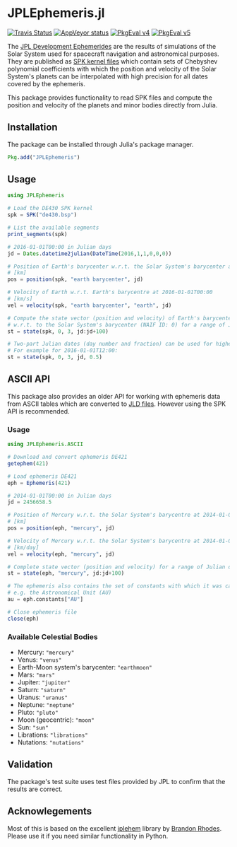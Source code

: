 JPLEphemeris.jl
===============

[![Travis Status](https://travis-ci.org/helgee/JPLEphemeris.jl.png)](https://travis-ci.org/helgee/JPLEphemeris.jl)
[![AppVeyor status](https://ci.appveyor.com/api/projects/status/7pt2vy8wulix06jk?svg=true)](https://ci.appveyor.com/project/helgee/jplephemeris-jl)
[![PkgEval v4](http://pkg.julialang.org/badges/JPLEphemeris_0.4.svg)](http://pkg.julialang.org/?pkg=JPLEphemeris)
[![PkgEval v5](http://pkg.julialang.org/badges/JPLEphemeris_0.5.svg)](http://pkg.julialang.org/?pkg=JPLEphemeris)

The [JPL Development Ephemerides][jpl] are the results of simulations of the Solar System used for spacecraft navigation and astronomical purposes. They are published as [SPK kernel files][spk] which contain sets of Chebyshev polynomial coefficients with which the position and velocity of the Solar System's planets can be interpolated with high precision for all dates covered by the ephemeris.

This package provides functionality to read SPK files and compute the position and velocity of the planets and minor bodies directly from Julia.

## Installation

The package can be installed through Julia's package manager.

```julia
Pkg.add("JPLEphemeris")
```

## Usage

```julia
using JPLEphemeris

# Load the DE430 SPK kernel
spk = SPK("de430.bsp")

# List the available segments
print_segments(spk)

# 2016-01-01T00:00 in Julian days
jd = Dates.datetime2julian(DateTime(2016,1,1,0,0,0))

# Position of Earth's barycenter w.r.t. the Solar System's barycenter at 2016-01-01T00:00
# [km]
pos = position(spk, "earth barycenter", jd)

# Velocity of Earth w.r.t. Earth's barycentre at 2016-01-01T00:00
# [km/s]
vel = velocity(spk, "earth barycenter", "earth", jd)

# Compute the state vector (position and velocity) of Earth's barycenter (NAIF ID: 3)
# w.r.t. to the Solar System's barycenter (NAIF ID: 0) for a range of Julian days
st = state(spk, 0, 3, jd:jd+100)

# Two-part Julian dates (day number and fraction) can be used for higher precision.
# For example for 2016-01-01T12:00:
st = state(spk, 0, 3, jd, 0.5)
```

## ASCII API

This package also provides an older API for working with ephemeris data from ASCII tables which are converted to [JLD files][jld].
However using the SPK API is recommended.

### Usage

```julia
using JPLEphemeris.ASCII

# Download and convert ephemeris DE421
getephem(421)

# Load ephemeris DE421
eph = Ephemeris(421)

# 2014-01-01T00:00 in Julian days
jd = 2456658.5

# Position of Mercury w.r.t. the Solar System's barycentre at 2014-01-01T00:00
# [km]
pos = position(eph, "mercury", jd)

# Velocity of Mercury w.r.t. the Solar System's barycentre at 2014-01-01T00:00
# [km/day]
vel = velocity(eph, "mercury", jd)

# Complete state vector (position and velocity) for a range of Julian days
st = state(eph, "mercury", jd:jd+100)

# The ephemeris also contains the set of constants with which it was calculated
# e.g. the Astronomical Unit (AU)
au = eph.constants["AU"]

# Close ephemeris file
close(eph)
```

### Available Celestial Bodies

* Mercury: `"mercury"`
* Venus: `"venus"`
* Earth-Moon system's barycenter: `"earthmoon"`
* Mars: `"mars"`
* Jupiter: `"jupiter"`
* Saturn: `"saturn"`
* Uranus: `"uranus"`
* Neptune: `"neptune"`
* Pluto: `"pluto"`
* Moon (geocentric): `"moon"`
* Sun: `"sun"`
* Librations: `"librations"`
* Nutations: `"nutations"`

## Validation

The package's test suite uses test files provided by JPL to confirm that the results are correct.

## Acknowlegements
Most of this is based on the excellent [jplehem][jplephem] library by [Brandon Rhodes][br].
Please use it if you need similar functionality in Python.

[jpl]: http://en.wikipedia.org/wiki/Jet_Propulsion_Laboratory_Development_Ephemeris
[jplephem]: https://github.com/brandon-rhodes/python-jplephem
[jld]: https://github.com/JuliaLang/JLD.jl
[br]: https://github.com/brandon-rhodes
[spk]: http://naif.jpl.nasa.gov/pub/naif/generic_kernels/spk/
